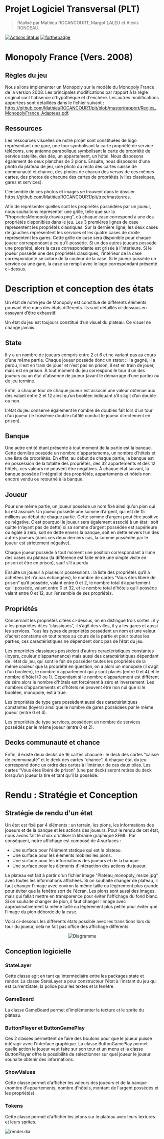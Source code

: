 # Projet Logiciel Transversal (PLT)
> Réalisé par Mathieu ROCANCOURT, Margot LALEU et Alexis RONDEAU.


[![Actions Status](https://github.com/cbares/plt/workflows/PLT%20build/badge.svg)](https://github.com/cbares/plt/actions)
[![forthebadge](https://forthebadge.com/images/badges/made-with-c-plus-plus.svg)](https://forthebadge.com)

# Monopoly France (Vers. 2008)
## Règles du jeu
Nous allons implémenter un Monopoly sur le modèle du Monopoly France de la version 2008. Les principales modifications par rapport à la règle original sont l'absence d'hypothèque et d'enchère. Les autres modifications apportées sont détaillées dans le fichier suivant : https://github.com/MathieuROCANCOURT/plt/blob/master/rapport/Regles_MonopolyFrance_Adaptees.pdf.

## Ressources
Les ressources visuelles de notre projet sont constituées de logo représentant une gare, une tour symbolisant la carte propriété de service télécoms, une antenne parabolique symbolisant la carte de propriété de service satellite, des dés, un appartement, un hôtel. Nous disposons également de deux planches de 3 pions. 
Ensuite, nous disposons d'une photo du plateau de jeu, une photo du recto des cartes caisse de communauté et chance, des photos de chacun des versos de ces mêmes cartes, des photos de chacune des cartes de propriétés (villes classiques, gares et services).

L'ensemble de ces photos et images se trouvent dans le dossier https://github.com/MathieuROCANCOURT/plt/tree/master/res.

Afin de représenter quelles sont les propriétés possédées par un joueur, nous souhaitons représenter une grille, telle que sur la "ProprietesMonopoly.drawio.png", où chaque case correspond à une des propriétés disponibles dans le jeu. Les 3 premières lignes de case représentent les propriétés classiques. Sur la dernière ligne, les deux cases de gauches représentent les services et les quatre cases de droite représentent les gares.
Cette grille de case sera disponible pour chaque joueur correspondant à ce qu'il possède. Si un des autres joueurs possède une propriété, alors la case correspondante est grisée à l’intérieure. Si le joueur possède une des propriétés classiques, l'intérieur de la case correspondante se colore de la couleur de la case. Si le joueur possède un service ou une gare, la case se rempli avec le logo correspondant présenté ci-dessus.

# Description et conception des états

Un état de notre jeu de Monopoly est constitué de différents éléments pouvant être dans des états différents. Ils sont détaillés ci-dessous en essayant d’être exhaustif.

Un état du jeu est toujours constitué d’un visuel du plateau. Ce visuel ne change jamais.

## State

Il y a un nombre de joueurs compris entre 2 et 6 et ne variant pas au cours d’une même partie.
Chaque joueur possède donc un statut : il a gagné, il a perdu, il est en train de jouer et n’est pas en prison, il est en train de jouer, mais est en prison.
À tout moment du jeu correspond le tour d’un des joueurs ou un état d'absence de joueur (avant le démarrage d’une partie) ou de jeu terminé.

Enfin, à chaque tour de chaque joueur est associé une valeur obtenue aux dés valant entre 2 et 12 ainsi qu’un booléen indiquant s’il s’agit d’un double ou non.

L’état du jeu conserve également le nombre de doubles fait lors d’un tour d’un joueur (le troisième double d’affilé conduit le joueur directement en prison).

## Banque

Une autre entité étant présente à tout moment de la partie est la banque. Cette dernière possède un nombre d'appartements, un nombre d'hôtels et une liste de propriétés. En effet, au début de chaque partie, la banque est en possession de la totalité des propriétés, des 32 appartements et des 12 hôtels, ces valeurs ne peuvent être négatives. À chaque état suivant, la banque possède l’intégralité des propriétés, appartements et hôtels non encore vendu ou retourné à la banque.

## Joueur 

Pour une même partie, un joueur possède un nom fixé ainsi qu’un pion qui lui est associé. Un joueur possède une somme d’argent, qui est de 15 millions au début de chaque partie. Cette somme d’argent peut être positive ou négative. C’est pourquoi le joueur sera également associé à un état : soit quitte (n’ayant pas de dette) si sa somme d’argent possédée est supérieure ou égale à zéro, soit en dette envers la banque, soit en dette envers l’un des autres joueurs (dans ces deux derniers cas, la somme possédée par le joueur est strictement négative).

Chaque joueur possède à tout moment une position correspondant à l’une des cases du plateau (la différence est faite entre une simple visite en prison et être en prison), sauf s’il a perdu.

Ensuite un joueur à plusieurs possessions : la liste des propriétés qu’il a achetées (et n’a pas échangées), le nombre de cartes “Vous êtes libéré de prison” qu’il possède, valant entre 0 et 2, le nombre total d’appartement qu’il possède, valant entre 0 et 32, et le nombre total d’hôtels qu’il possède valant entre 0 et 12, sur l’ensemble de ses propriétés.

## Propriétés 

Concernant les propriétés citées ci-dessus, on en distingue trois sortes : il y a les propriétés dites “classiques”, il s’agit des villes, il y a les gares et aussi les services.
Tous les types de propriétés possèdent un nom et une valeur d’achat constante en tout temps au cours de la partie et pour toutes les parties, ces caractéristiques ne dépendent donc pas de l’état du jeu.

Les propriétés classiques possèdent d’autres caractéristiques constantes (loyers, couleur d’appartenance) mais aussi des caractéristiques dépendant de l’état du jeu, qui sont le fait de posséder toutes les propriétés de la même couleur que la propriété en question, on a alors un monopole (il s’agit d’un booléen), le nombre d’appartement qui y sont placés (entre 0 et 4) et le nombre d'hôtel (0 ou 1). Cependant si le nombre d’appartement est différent de zéro alors le nombre d'hôtels est forcément à zéro et inversement. Les nombres d’appartements et d'hôtels ne peuvent être non nul que si le booléen, monopole, est à true.

Les propriétés de type gare possèdent aussi des caractéristiques constantes (loyers) ainsi que le nombre de gares possédées par le même joueur (entre 0 et 4).

Les propriétés de type services, possèdent un nombre de services possédés par le même joueur (entre 0 et 2).

## Decks communauté et chance

Enfin, il existe deux decks de 16 cartes chacune : le deck des cartes “caisse de communauté” et le deck des cartes “chance”. À chaque état du jeu correspond donc un ordre des cartes à l’intérieur de ces deux piles. Les cartes “Vous êtes libéré de prison” (une par deck) seront retirés du deck lorsqu’un joueur la tire et tant qu’il la possède.

# Rendu : Stratégie et Conception
## Stratégie de rendu d'un état

Un état est fixé par 4 éléments : un terrain, les pions, les informations des joueurs et de la banque et les actions des joueurs.
Pour le rendu de cet état, nous avons fait le choix d'utiliser la librairie graphique SFML. Par conséquent, notre affichage est composé de 4 surfaces :

* Une surface pour l'élément statique qui est le plateau.
* Une surface pour les éléments mobiles les pions.
* Une surface pour les informations des joueurs et de la banque.
* Une surface pour les éléments d'intéraction des actions du joueur.

Le plateau est fait à partir d'un fichier image "Plateau_monopoly_resize.jpg" avec toutes les informations affichées. Si on souhaite changer de plateau, il faut changer l'image avec environ la même taille ou légèrement plus grande pour éviter que la fenêtre sort de l'écran.
Les pions sont aussi des images, mais qui fallait mettre en transparence pour éviter l'affichage du fond blanc. Si on souhaite changer de pion, il faut changer l'image avec approximativement la même taille ou légèrement plus petite pour éviter que l'image du pion déborde de la case.

Voici ci-dessous les différents états possible avec les transitions lors du tour du joueur, cela ne fait pas office des affichage différents.
<p align="center">
 <img src=https://github.com/MathieuROCANCOURT/plt/assets/114499096/302c631f-8a77-40dd-89e5-0b630423c6c2 alt=Diagramme d'état pour le rendu>
</p>

## Conception logicielle
### StateLayer

Cette classe agit en tant qu'intermédiaire entre les packages state et render.
La classe StateLayer a pour constructeur l'état à l'instant du jeu qui est currentState, la police pour les textes et la fenêtre.

### GameBoard

La classe GameBoard permet d'implémenter la texture et le sprite du plateau.

### ButtonPlayer et ButtonGamePlay

Ces 2 classes permettent de faire des boutons pour que le joueur puisse intéragir avec l'interface graphique.
La classe ButtonGamePlay permet quelle action le joueur veut faire sur son tour et un menu et la classe ButtonPlayer offre la possibilité de sélectionner sur quel joueur le joueur souhaite obtenir des informations.

### ShowValues

Cette classe permet d'afficher les valeurs des joueurs et de la banque (nombre d'appartements, nombre d'hôtels, montant de l'argent possédés et les propriétés).

### Tokens

Cette classe permet d'afficher les jetons sur le plateau avec leurs textures et leurs sprites.

![render.dia](https://github.com/MathieuROCANCOURT/plt/blob/master/res/render.png "render")

